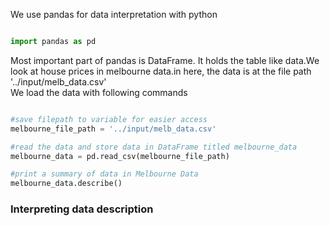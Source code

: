 We use pandas for data interpretation with python

```python

import pandas as pd

```

Most important part of pandas is DataFrame. It holds the table like data.We look at house prices in melbourne data.in here, the data is at the file path '../input/melb_data.csv'
<br>
We load the data with following commands

```python

#save filepath to variable for easier access
melbourne_file_path = '../input/melb_data.csv'

#read the data and store data in DataFrame titled melbourne_data
melbourne_data = pd.read_csv(melbourne_file_path)

#print a summary of data in Melbourne Data
melbourne_data.describe()

```
### Interpreting data description
